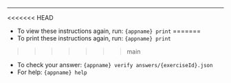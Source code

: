 
---

<<<<<<< HEAD
- To view these instructions again, run: `{appname} print`
=======
- To print these instructions again, run: `{appname} print`
>>>>>>> main
- To check your answer: `{appname} verify answers/{exerciseId}.json`
- For help: `{appname} help`
